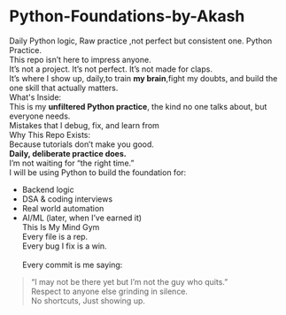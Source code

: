 # Python-Foundations-by-Akash
Daily Python logic, Raw practice ,not perfect but consistent one. 
Python Practice.<br>
This repo isn’t here to impress anyone.<br>
It’s not a project. It’s not perfect. It’s not made for claps.<br>
It’s where I show up, daily,to train **my brain**,fight my doubts, and build the one skill that actually matters.<br>
What's Inside:<br>
This is my **unfiltered Python practice**, the kind no one talks about, but everyone needs.<br>
Mistakes that I debug, fix, and learn from<br>
Why This Repo Exists:<br>
Because tutorials don’t make you good. <br>
**Daily, deliberate practice does.**<br>
I’m not waiting for “the right time.”  <br>
I will be using Python to build the foundation for:<br>
- Backend logic<br>
- DSA & coding interviews<br>
- Real world automation<br>
- AI/ML (later, when I’ve earned it)<br>
This Is My Mind Gym<br>
Every file is a rep.<br>
Every bug I fix is a win.<br>  
Every commit is me saying:<br>
>“I may not be there yet but I’m not the guy who quits.”<br>
Respect to anyone else grinding in silence.<br>No shortcuts, Just showing up.
